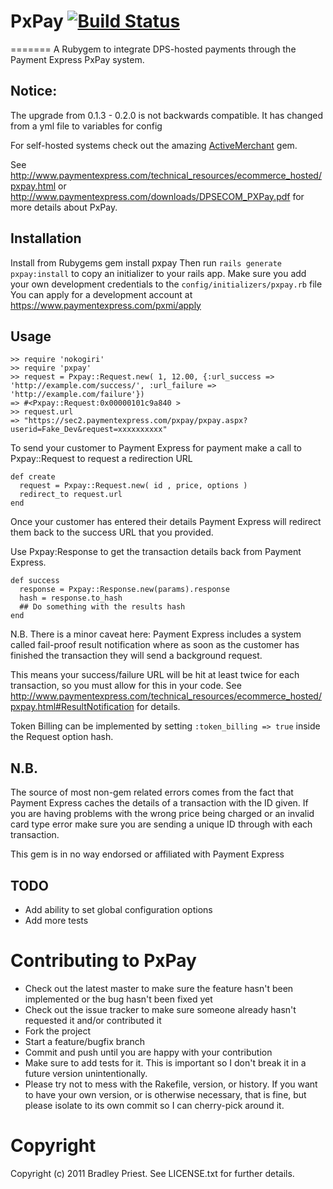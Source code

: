 # PxPay [![Build Status](https://secure.travis-ci.org/bradleypriest/pxpay.png)](http://travis-ci.org/bradleypriest/pxpay)
=======
A Rubygem to integrate DPS-hosted payments through the Payment Express PxPay system.

Notice:
-------
The upgrade from 0.1.3 - 0.2.0 is not backwards compatible. It has changed from a yml file to variables for config

For self-hosted systems check out the amazing [ActiveMerchant](https://www.github.com/Shopify/active_merchant) gem.

See <http://www.paymentexpress.com/technical_resources/ecommerce_hosted/pxpay.html> or <http://www.paymentexpress.com/downloads/DPSECOM_PXPay.pdf> for more details about PxPay.

Installation
------------
Install from Rubygems
    gem install pxpay
Then run `rails generate pxpay:install` to copy an initializer to your rails app.
Make sure you add your own development credentials to the `config/initializers/pxpay.rb` file
You can apply for a development account at <https://www.paymentexpress.com/pxmi/apply>


Usage
-----
    >> require 'nokogiri'
    >> require 'pxpay'
    >> request = Pxpay::Request.new( 1, 12.00, {:url_success => 'http://example.com/success/', :url_failure => 'http://example.com/failure'})
    => #<Pxpay::Request:0x00000101c9a840 >
    >> request.url
    => "https://sec2.paymentexpress.com/pxpay/pxpay.aspx?userid=Fake_Dev&request=xxxxxxxxxx"


To send your customer to Payment Express for payment make a call to Pxpay::Request to request a redirection URL

    def create
      request = Pxpay::Request.new( id , price, options )
      redirect_to request.url
    end

Once your customer has entered their details Payment Express will redirect them back to the success URL that you provided.

Use Pxpay:Response to get the transaction details back from Payment Express.

    def success
      response = Pxpay::Response.new(params).response
      hash = response.to_hash
      ## Do something with the results hash
    end

N.B. There is a minor caveat here: Payment Express includes a system called fail-proof result notification where as soon as the customer has finished the transaction they will send a background request.

This means your success/failure URL will be hit at least twice for each transaction, so you must allow for this in your code. See <http://www.paymentexpress.com/technical_resources/ecommerce_hosted/pxpay.html#ResultNotification> for details.


Token Billing can be implemented by setting `:token_billing => true` inside the Request option hash.


N.B.
----
The source of most non-gem related errors comes from the fact that Payment Express caches the details of a transaction with the ID given.
If you are having problems with the wrong price being charged or an invalid card type error make sure you are sending a unique ID through with each transaction.

This gem is in no way endorsed or affiliated with Payment Express

TODO
----
* Add ability to set global configuration options
* Add more tests

Contributing to PxPay
=====================
* Check out the latest master to make sure the feature hasn't been implemented or the bug hasn't been fixed yet
* Check out the issue tracker to make sure someone already hasn't requested it and/or contributed it
* Fork the project
* Start a feature/bugfix branch
* Commit and push until you are happy with your contribution
* Make sure to add tests for it. This is important so I don't break it in a future version unintentionally.
* Please try not to mess with the Rakefile, version, or history. If you want to have your own version, or is otherwise necessary, that is fine, but please isolate to its own commit so I can cherry-pick around it.

Copyright
=========

Copyright (c) 2011 Bradley Priest. See LICENSE.txt for
further details.

